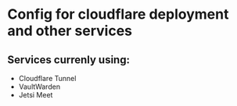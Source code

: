# Config for cloudflare deployment and other services

## Services currenly using: 
- Cloudflare Tunnel
- VaultWarden
- Jetsi Meet
